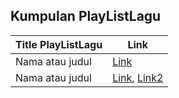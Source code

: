 ## Kumpulan PlayListLagu

Title PlayListLagu | Link
------------ | -------------
Nama atau judul | [Link](http://link_kamu.com)
Nama atau judul | [Link](http://link_kamu.com), [Link2](http://link_kamu.com)
